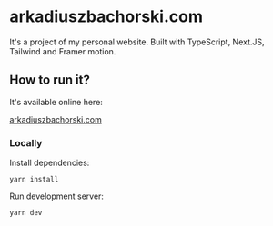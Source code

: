# arkadiuszbachorski.com

It's a project of my personal website. Built with TypeScript, Next.JS, Tailwind and Framer motion.

## How to run it?

It's available online here:

[arkadiuszbachorski.com](https://www.arkadiuszbachorski.com/)

### Locally

Install dependencies:

```
yarn install
```

Run development server:

```
yarn dev
```